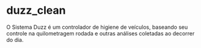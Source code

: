 # duzz_clean
O Sistema Duzz é um controlador de higiene de veículos, baseando seu controle na quilometragem rodada e outras análises coletadas ao decorrer do dia.
